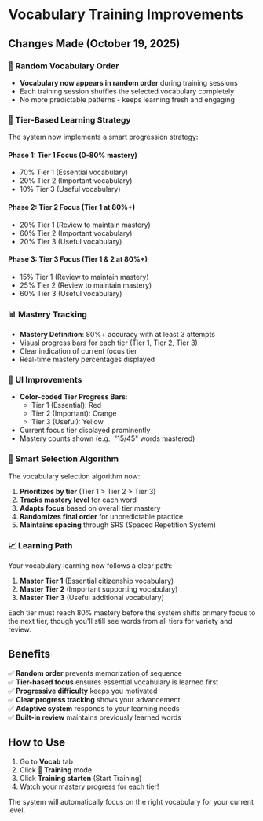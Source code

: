 # Vocabulary Training Improvements

## Changes Made (October 19, 2025)

### 🎲 Random Vocabulary Order
- **Vocabulary now appears in random order** during training sessions
- Each training session shuffles the selected vocabulary completely
- No more predictable patterns - keeps learning fresh and engaging

### 🎯 Tier-Based Learning Strategy
The system now implements a smart progression strategy:

#### **Phase 1: Tier 1 Focus (0-80% mastery)**
- 70% Tier 1 (Essential vocabulary)
- 20% Tier 2 (Important vocabulary)
- 10% Tier 3 (Useful vocabulary)

#### **Phase 2: Tier 2 Focus (Tier 1 at 80%+)**
- 20% Tier 1 (Review to maintain mastery)
- 60% Tier 2 (Important vocabulary)
- 20% Tier 3 (Useful vocabulary)

#### **Phase 3: Tier 3 Focus (Tier 1 & 2 at 80%+)**
- 15% Tier 1 (Review to maintain mastery)
- 25% Tier 2 (Review to maintain mastery)
- 60% Tier 3 (Useful vocabulary)

### 📊 Mastery Tracking
- **Mastery Definition**: 80%+ accuracy with at least 3 attempts
- Visual progress bars for each tier (Tier 1, Tier 2, Tier 3)
- Clear indication of current focus tier
- Real-time mastery percentages displayed

### 🎨 UI Improvements
- **Color-coded Tier Progress Bars**:
  - Tier 1 (Essential): Red
  - Tier 2 (Important): Orange
  - Tier 3 (Useful): Yellow
- Current focus tier displayed prominently
- Mastery counts shown (e.g., "15/45" words mastered)

### 🧠 Smart Selection Algorithm
The vocabulary selection algorithm now:
1. **Prioritizes by tier** (Tier 1 > Tier 2 > Tier 3)
2. **Tracks mastery level** for each word
3. **Adapts focus** based on overall tier mastery
4. **Randomizes final order** for unpredictable practice
5. **Maintains spacing** through SRS (Spaced Repetition System)

### 📈 Learning Path
Your vocabulary learning now follows a clear path:
1. **Master Tier 1** (Essential citizenship vocabulary)
2. **Master Tier 2** (Important supporting vocabulary)
3. **Master Tier 3** (Useful additional vocabulary)

Each tier must reach 80% mastery before the system shifts primary focus to the next tier, though you'll still see words from all tiers for variety and review.

## Benefits
✅ **Random order** prevents memorization of sequence  
✅ **Tier-based focus** ensures essential vocabulary is learned first  
✅ **Progressive difficulty** keeps you motivated  
✅ **Clear progress tracking** shows your advancement  
✅ **Adaptive system** responds to your learning needs  
✅ **Built-in review** maintains previously learned words  

## How to Use
1. Go to **Vocab** tab
2. Click **🧠 Training** mode
3. Click **Training starten** (Start Training)
4. Watch your mastery progress for each tier!

The system will automatically focus on the right vocabulary for your current level.
